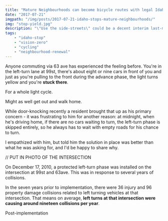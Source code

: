 ```yaml
---
title: "Mature Neighbourhoods can become bicycle routes with legal Idaho stops"
date: "2017-07-21"
imgpath: "/img/posts/2017-07-21-idaho-stops-mature-neighbourhoods/"
img: "stop-yield.jpg"
description: "\"Use the side-streets\" could be a decent interim last-mile policy, if we eliminate some of the start-stopping"
tags: 
    - "idaho-stop"
    - "vision-zero"
    - "cycling"
    - "neighbourhood-renewal"
---
```


Anyone commuting via 63 ave has experienced the feeling before. You're in the left-turn lane at 99st, there's about eight or nine cars
in front of you and just as you're pulling to the front during the advance phase, the light turns yellow and you're **stuck there**.

For a whole light cycle.

Might as well get out and walk home.

While door-knocking recently a resident brought that up as his primary concern - it was frustrating to him for another reason:
at midnight, when he's driving home, if there are no cars waiting to turn, the left-turn phase is skipped entirely, so he
always has to wait with empty roads for his chance to turn.

I empathized with him, but told him the solution in place was better than what he was asking for, and I'd be happy to share why.

// PUT IN PHOTO OF THE INTERSECTION

On December 17, 2010, a protected left-turn phase was installed on the intersection at 99st and 63ave. This was in response to
several years of collisions.

In the seven years prior to implementation, there were 36 injury and 96 property damage collisions related to left turning vehicles
at that intersection. That means on average, **left turns at that intersection were causing around nineteen collisions per year**.

Post-implementation


